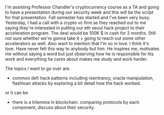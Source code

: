

I'm assisting Professor Chandler's cryptocurrency course as a TA and going to have a presentation during our security week and this will be the script for that presentation.
Fall semester has started and I've been very busy. Yesterday, I had a call with a crypto vc firm as they reached out to me saying they're interested in putting our eth seoul hack project to their acceleration program. 
The deal would be 100K $ in cash for 3 months. Still not sure whether we're gonna take it + going to reach out some other accelerators as well. Also want to mention that
I'm so in love. I think it's love. Have never felt this way to anybody but him. He inspires me, motivates me without saying a word but just observing how he is responsible for his work and everything he cares about makes me 
study and work harder. 


The topics I want to go over are:

* common defi hack patterns including reentrancy, oracle manipulation, flashloan attacks by exploring a bit detail how the hack worked. 


or it can be 

* there is a trilemma in blockchain. comparing protocols by each component, discuss about their security. 
